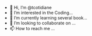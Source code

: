 - 👋 Hi, I’m @tcotidiane
- 👀 I’m interested in the Coding...
- 🌱 I’m currently learning several book...
- 💞️ I’m looking to collaborate on ...
- 📫 How to reach me ...

<!---
tcotidiane33/tcotidiane33 is a ✨ special ✨ repository because its `README.md` (this file) appears on your GitHub profile.
You can click the Preview link to take a look at your changes.
--->
